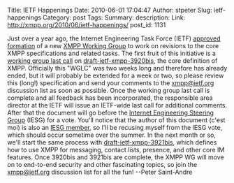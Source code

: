 Title: IETF Happenings
Date: 2010-06-01 17:04:47
Author: stpeter
Slug: ietf-happenings
Category: post
Tags: 
Summary: description:
Link: http://xmpp.org/2010/06/ietf-happenings/
post_id: 1131


Just over a year ago, the Internet Engineering Task Force (IETF) [approved formation](http://www.ietf.org/mail-archive/web/xmpp/current/msg00000.html) of a new [XMPP Working Group](http://tools.ietf.org/wg/xmpp/) to work on revisions to the core XMPP specifications and related tasks. The first fruit of this initiative is a [working group last call](http://www.ietf.org/mail-archive/web/xmpp/current/msg00740.html) on [draft-ietf-xmpp-3920bis](https://datatracker.ietf.org/doc/draft-ietf-xmpp-3920bis/), the core definition of XMPP. Officially this "WGLC" was two weeks long and therefore has already ended, but it will probably be extended for a week or two, so please review this (long!) specification and send your comments to the [xmpp@ietf.org](https://www.ietf.org/mailman/listinfo/xmpp) discussion list as soon as possible. Once the working group last call is complete and all feedback has been incorporated, the responsible area director at the IETF will issue an IETF-wide last call for additional comments. After that the document will go before the [Internet Engineering Steering Group](http://www.ietf.org/iesg/) (IESG) for a vote. You'll notice that the author of this document (c'est moi) is also an [IESG member](http://www.ietf.org/iesg/bio/peter-saint-andre.html), so I'll be recusing myself from the IESG vote, which should occur sometime over the summer. In the next month or so, we'll start the same process with [draft-ietf-xmpp-3921bis](https://datatracker.ietf.org/doc/draft-ietf-xmpp-3921bis/), which defines how to use XMPP for messaging, contact lists, presence, and other core IM features. Once 3920bis and 3921bis are complete, the XMPP WG will move on to end-to-end security and other fascinating topics, so join the xmpp@ietf.org discussion list for all the fun! --Peter Saint-Andre
